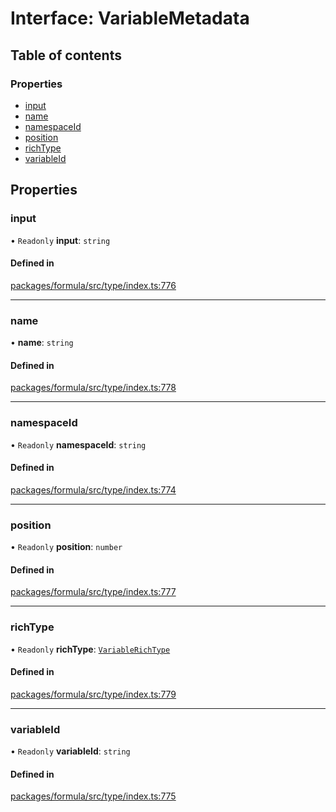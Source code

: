 # Interface: VariableMetadata

## Table of contents

### Properties

- [input](VariableMetadata.md#input)
- [name](VariableMetadata.md#name)
- [namespaceId](VariableMetadata.md#namespaceid)
- [position](VariableMetadata.md#position)
- [richType](VariableMetadata.md#richtype)
- [variableId](VariableMetadata.md#variableid)

## Properties

### <a id="input" name="input"></a> input

• `Readonly` **input**: `string`

#### Defined in

[packages/formula/src/type/index.ts:776](https://github.com/mashpod/mashcard/blob/main/packages/formula/src/type/index.ts#L776)

---

### <a id="name" name="name"></a> name

• **name**: `string`

#### Defined in

[packages/formula/src/type/index.ts:778](https://github.com/mashpod/mashcard/blob/main/packages/formula/src/type/index.ts#L778)

---

### <a id="namespaceid" name="namespaceid"></a> namespaceId

• `Readonly` **namespaceId**: `string`

#### Defined in

[packages/formula/src/type/index.ts:774](https://github.com/mashpod/mashcard/blob/main/packages/formula/src/type/index.ts#L774)

---

### <a id="position" name="position"></a> position

• `Readonly` **position**: `number`

#### Defined in

[packages/formula/src/type/index.ts:777](https://github.com/mashpod/mashcard/blob/main/packages/formula/src/type/index.ts#L777)

---

### <a id="richtype" name="richtype"></a> richType

• `Readonly` **richType**: [`VariableRichType`](../README.md#variablerichtype)

#### Defined in

[packages/formula/src/type/index.ts:779](https://github.com/mashpod/mashcard/blob/main/packages/formula/src/type/index.ts#L779)

---

### <a id="variableid" name="variableid"></a> variableId

• `Readonly` **variableId**: `string`

#### Defined in

[packages/formula/src/type/index.ts:775](https://github.com/mashpod/mashcard/blob/main/packages/formula/src/type/index.ts#L775)
